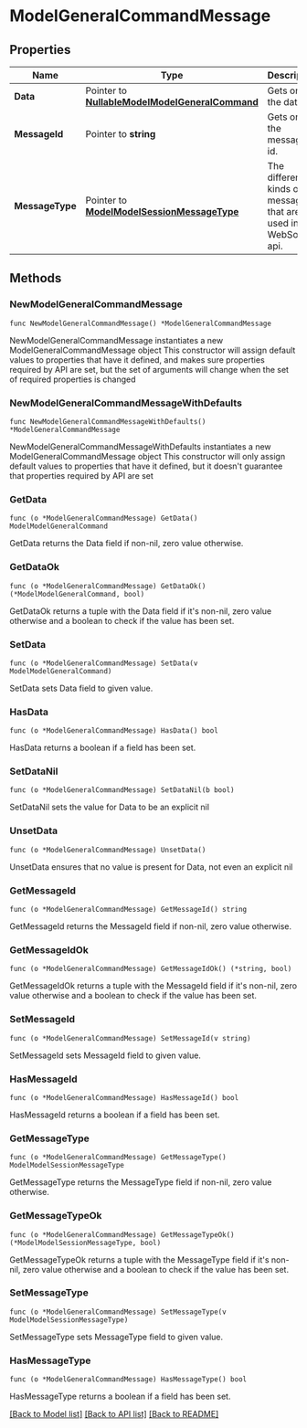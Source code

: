 # ModelGeneralCommandMessage

## Properties

Name | Type | Description | Notes
------------ | ------------- | ------------- | -------------
**Data** | Pointer to [**NullableModelModelGeneralCommand**](ModelGeneralCommand.md) | Gets or sets the data. | [optional] 
**MessageId** | Pointer to **string** | Gets or sets the message id. | [optional] 
**MessageType** | Pointer to [**ModelModelSessionMessageType**](ModelSessionMessageType.md) | The different kinds of messages that are used in the WebSocket api. | [optional] [readonly] [default to MODELMODELSESSIONMESSAGETYPE_GENERAL_COMMAND]

## Methods

### NewModelGeneralCommandMessage

`func NewModelGeneralCommandMessage() *ModelGeneralCommandMessage`

NewModelGeneralCommandMessage instantiates a new ModelGeneralCommandMessage object
This constructor will assign default values to properties that have it defined,
and makes sure properties required by API are set, but the set of arguments
will change when the set of required properties is changed

### NewModelGeneralCommandMessageWithDefaults

`func NewModelGeneralCommandMessageWithDefaults() *ModelGeneralCommandMessage`

NewModelGeneralCommandMessageWithDefaults instantiates a new ModelGeneralCommandMessage object
This constructor will only assign default values to properties that have it defined,
but it doesn't guarantee that properties required by API are set

### GetData

`func (o *ModelGeneralCommandMessage) GetData() ModelModelGeneralCommand`

GetData returns the Data field if non-nil, zero value otherwise.

### GetDataOk

`func (o *ModelGeneralCommandMessage) GetDataOk() (*ModelModelGeneralCommand, bool)`

GetDataOk returns a tuple with the Data field if it's non-nil, zero value otherwise
and a boolean to check if the value has been set.

### SetData

`func (o *ModelGeneralCommandMessage) SetData(v ModelModelGeneralCommand)`

SetData sets Data field to given value.

### HasData

`func (o *ModelGeneralCommandMessage) HasData() bool`

HasData returns a boolean if a field has been set.

### SetDataNil

`func (o *ModelGeneralCommandMessage) SetDataNil(b bool)`

 SetDataNil sets the value for Data to be an explicit nil

### UnsetData
`func (o *ModelGeneralCommandMessage) UnsetData()`

UnsetData ensures that no value is present for Data, not even an explicit nil
### GetMessageId

`func (o *ModelGeneralCommandMessage) GetMessageId() string`

GetMessageId returns the MessageId field if non-nil, zero value otherwise.

### GetMessageIdOk

`func (o *ModelGeneralCommandMessage) GetMessageIdOk() (*string, bool)`

GetMessageIdOk returns a tuple with the MessageId field if it's non-nil, zero value otherwise
and a boolean to check if the value has been set.

### SetMessageId

`func (o *ModelGeneralCommandMessage) SetMessageId(v string)`

SetMessageId sets MessageId field to given value.

### HasMessageId

`func (o *ModelGeneralCommandMessage) HasMessageId() bool`

HasMessageId returns a boolean if a field has been set.

### GetMessageType

`func (o *ModelGeneralCommandMessage) GetMessageType() ModelModelSessionMessageType`

GetMessageType returns the MessageType field if non-nil, zero value otherwise.

### GetMessageTypeOk

`func (o *ModelGeneralCommandMessage) GetMessageTypeOk() (*ModelModelSessionMessageType, bool)`

GetMessageTypeOk returns a tuple with the MessageType field if it's non-nil, zero value otherwise
and a boolean to check if the value has been set.

### SetMessageType

`func (o *ModelGeneralCommandMessage) SetMessageType(v ModelModelSessionMessageType)`

SetMessageType sets MessageType field to given value.

### HasMessageType

`func (o *ModelGeneralCommandMessage) HasMessageType() bool`

HasMessageType returns a boolean if a field has been set.


[[Back to Model list]](../README.md#documentation-for-models) [[Back to API list]](../README.md#documentation-for-api-endpoints) [[Back to README]](../README.md)


